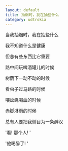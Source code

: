 ```yaml
---
layout: default
title: 抽烟时，我在抽些什么
category: udtrokia
---
```


当我抽烟时，我在抽些什么

我不知道什么是健康

但总有些东西比它重要

路中间玩啤酒罐儿的时候

树荫下一动不动的时候 

看虫子过马路的时候

喂蚊蝇喝血的时候

赤脚淋雨的时候 

总有人要把我侧目为一条醉汉 

'看! 那个人! ' 

'他喝醉了! ' 
